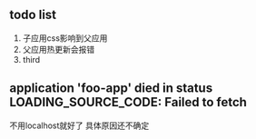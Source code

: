 ## todo list
1. 子应用css影响到父应用
2. 父应用热更新会报错
3. third


## application 'foo-app' died in status LOADING_SOURCE_CODE: Failed to fetch
  不用localhost就好了 具体原因还不确定